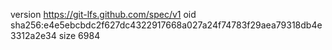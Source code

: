 version https://git-lfs.github.com/spec/v1
oid sha256:e4e5ebcbdc2f627dc4322917668a027a24f74783f29aea79318db4e3312a2e34
size 6984

